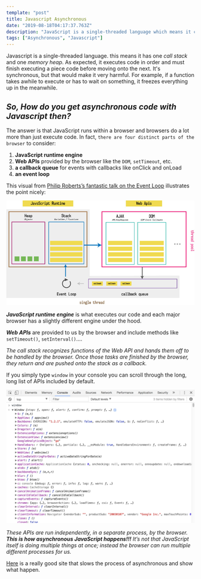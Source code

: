 ```yaml
---
template: "post"
title: Javascript Asynchronous
date: "2019-08-18T04:17:37.763Z"
description: "JavaScript is a single-threaded language which means it can only handle one task or piece of code at a time, but how is it asynchronous?"
tags: ["Asynchronous", "Javascript"]
---
```



Javascript is a single-threaded language. this means it has one *call stack* and one *memory heap*. As expected, it executes code in order and must finish executing a piece code before moving onto the next. It's synchronous, but that would make it very harmful. For example, if a function takes awhile to execute or has to wait on something, it freezes everything up in the meanwhile.

## _*So, How do you get asynchronous code with Javascript then?*_

The answer is that JavaScript runs within a browser and browsers do a lot more than just execute code. In fact, `there are four distinct parts of the browser` to consider:

1. **JavaScript runtime engine**
2. **Web APIs** provided by the browser like the `DOM`, `setTimeout`, etc.
3. **a callback queue** for events with callbacks like onClick and onLoad
4. **an event loop**

This visual from [Philip Roberts’s fantastic talk on the Event Loop](https://youtu.be/8aGhZQkoFbQ) illustrates the point nicely:

![Browsers under the hood](_browsers.jpg)

**_JavaScript runtime  engine_** is what executes our code and each major browser has a slightly different engine under the hood.

**_Web APIs_** are provided to us by the browser and include methods like `setTimeout()`, `setInterval()`.... 

*The *call stack* recognizes functions of the Web API and hands them off to be handled by the browser. Once those tasks are finished by the browser, they return and are pushed onto the stack as a callback.*

If you simply type `window` in your console you can scroll through the long, long list of APIs included by default.

![Web API](_window.jpg)


_These APIs are run independently, in a separate process, by the browser. **This is how asynchronous JavaScript happens!!!** It’s not that JavaScript itself is doing multiple things at once; instead *the browser can run multiple different processes* for us._

[Here](http://latentflip.com/loupe/) is a really good site that slows the process of asynchronous and show what happen. 
